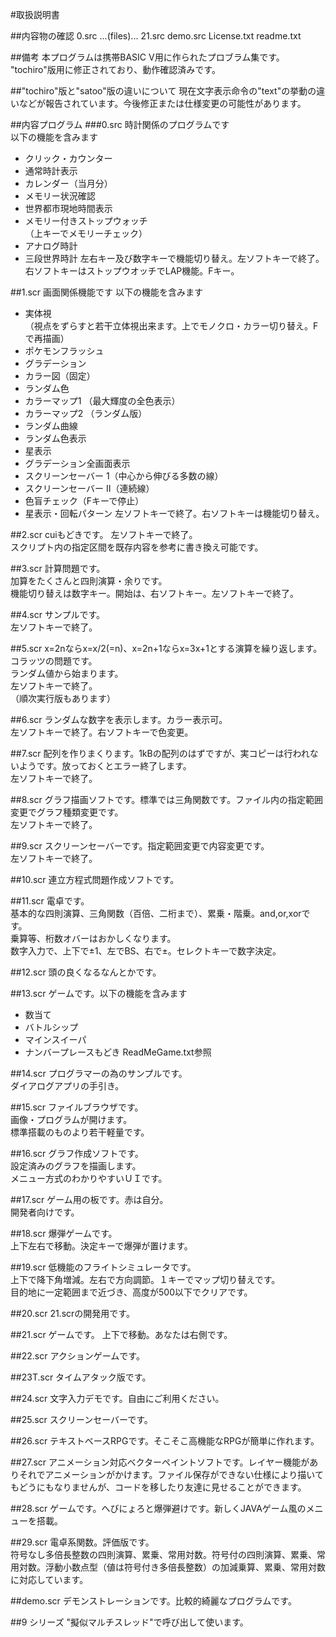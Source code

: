 #取扱説明書

##内容物の確認
0.src
...(files)...
21.src
demo.src
License.txt
readme.txt

##備考
本プログラムは携帯BASIC V用に作られたプロブラム集です。
"tochiro"版用に修正されており、動作確認済みです。


##"tochiro"版と"satoo"版の違いについて
現在文字表示命令の"text"の挙動の違いなどが報告されています。今後修正または仕様変更の可能性があります。


##内容プログラム
###0.src
時計関係のプログラムです  
以下の機能を含みます
* クリック・カウンター
* 通常時計表示
* カレンダー（当月分）
* メモリー状況確認
* 世界都市現地時間表示
* メモリー付きストップウォッチ  
（上キーでメモリーチェック）
* アナログ時計
* 三段世界時計
左右キー及び数字キーで機能切り替え。左ソフトキーで終了。右ソフトキーはストップウオッチでLAP機能。Fキー。

##1.scr
画面関係機能です
以下の機能を含みます
* 実体視  
 （視点をずらすと若干立体視出来ます。上でモノクロ・カラー切り替え。Fで再描画）
* ポケモンフラッシュ
* グラデーション
* カラー図（固定）
* ランダム色
* カラーマップ1 （最大輝度の全色表示）
* カラーマップ2 （ランダム版）
* ランダム曲線
* ランダム色表示
* 星表示
* グラデーション全画面表示
* スクリーンセーバー 1（中心から伸びる多数の線）
* スクリーンセーバー II（連続線）
* 色盲チェック（Fキーで停止）
* 星表示・回転パターン
 左ソフトキーで終了。右ソフトキーは機能切り替え。

##2.scr
cuiもどきです。 
左ソフトキーで終了。  
スクリプト内の指定区間を既存内容を参考に書き換え可能です。  

##3.scr
計算問題です。  
加算をたくさんと四則演算・余りです。  
機能切り替えは数字キー。開始は、右ソフトキー。左ソフトキーで終了。  

##4.scr
サンプルです。  
左ソフトキーで終了。  

##5.scr
x=2nならx=x/2(=n)、x=2n+1ならx=3x+1とする演算を繰り返します。コラッツの問題です。  
ランダム値から始まります。  
左ソフトキーで終了。  
（順次実行版もあります）  

##6.scr
ランダムな数字を表示します。カラー表示可。  
左ソフトキーで終了。右ソフトキーで色変更。  

##7.scr
配列を作りまくります。1kBの配列のはずですが、実コピーは行われないようです。放っておくとエラー終了します。  
左ソフトキーで終了。  

##8.scr
グラフ描画ソフトです。標準では三角関数です。ファイル内の指定範囲変更でグラフ種類変更です。  
左ソフトキーで終了。  

##9.scr
スクリーンセーバーです。指定範囲変更で内容変更です。  
左ソフトキーで終了。  

##10.scr
連立方程式問題作成ソフトです。  

##11.scr
電卓です。  
基本的な四則演算、三角関数（百倍、二桁まで）、累乗・階乗。and,or,xorです。  
乗算等、桁数オバーはおかしくなります。  
数字入力で、上下で±1、左でBS、右で±。セレクトキーで数字決定。  

##12.scr
頭の良くなるなんとかです。

##13.scr
ゲームです。以下の機能を含みます
* 数当て
* バトルシップ
* マインスイーパ
* ナンバープレースもどき
ReadMeGame.txt参照

##14.scr
プログラマーの為のサンプルです。  
ダイアログアプリの手引き。  

##15.scr
ファイルブラウザです。  
画像・プログラムが開けます。  
標準搭載のものより若干軽量です。  

##16.scr
グラフ作成ソフトです。  
設定済みのグラフを描画します。  
メニュー方式のわかりやすいＵＩです。  

##17.scr
ゲーム用の板です。赤は自分。  
開発者向けです。  

##18.scr
爆弾ゲームです。  
上下左右で移動。決定キーで爆弾が置けます。  

##19.scr
低機能のフライトシミュレータです。  
上下で降下角増減。左右で方向調節。１キーでマップ切り替えです。  
目的地に一定範囲まで近づき、高度が500以下でクリアです。  

##20.scr
21.scrの開発用です。

##21.scr
ゲームです。
上下で移動。あなたは右側です。

##22.scr
アクションゲームです。

##23T.scr
タイムアタック版です。

##24.scr
文字入力デモです。自由にご利用ください。

##25.scr
スクリーンセーバーです。

##26.scr
テキストベースRPGです。そこそこ高機能なRPGが簡単に作れます。

##27.scr
アニメーション対応ベクターペイントソフトです。レイヤー機能がありそれでアニメーションがかけます。ファイル保存ができない仕様により描いてもどうにもなりませんが、コードを移したり友達に見せることができます。

##28.scr
ゲームです。へびにょろと爆弾避けです。新しくJAVAゲーム風のメニューを搭載。

##29.scr
電卓系関数。評価版です。  
符号なし多倍長整数の四則演算、累乗、常用対数。符号付の四則演算、累乗、常用対数。浮動小数点型（値は符号付き多倍長整数）の加減乗算、累乗、常用対数に対応しています。

##demo.scr
デモンストレーションです。比較的綺麗なプログラムです。

##9 シリーズ
"擬似マルチスレッド"で呼び出して使います。
